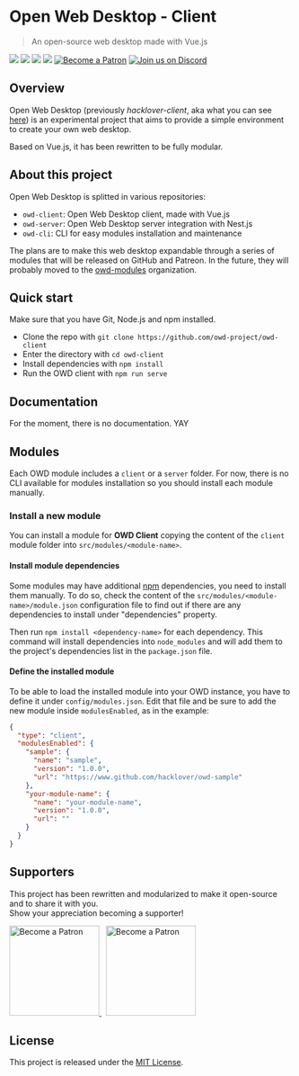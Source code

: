 # Open Web Desktop - Client

> An open-source web desktop made with Vue.js

<p>
    <a href="https://github.com/owdproject/owd-client/blob/master/LICENSE"><img src="https://img.shields.io/badge/license-MIT-green.svg" /></a>
    <a href="https://github.com/vuejs/vue"><img src="https://img.shields.io/badge/Vue.js-v2.6-4FC08D?logo=vue.js" /></a>
    <a href="https://github.com/owdproject/owd-client"><img src="https://img.shields.io/badge/owd-client-3A9CB6" /></a>
    <a href="https://github.com/topics/owd-modules"><img src="https://img.shields.io/badge/owd-modules-888" /></a>
    <a href="https://hacklover.net/patreon"><img src="https://img.shields.io/badge/become-a%20patron-orange" alt="Become a Patron" /></a>
    <a href="https://hacklover.net/discord"><img src="https://img.shields.io/discord/520023979595923476.svg?label=&logo=discord&logoColor=ffffff&color=7389D8&labelColor=6A7EC2" alt="Join us on Discord" /></a>
</p>

## Overview
Open Web Desktop (previously *hacklover-client*, aka what you can see [here](https://hacklover.net))
is an experimental project that aims to provide a simple environment to create your own web desktop.

Based on Vue.js, it has been rewritten to be fully modular.


## About this project
Open Web Desktop is splitted in various repositories:
- `owd-client`: Open Web Desktop client, made with Vue.js
- `owd-server`: Open Web Desktop server integration with Nest.js
- `owd-cli`: CLI for easy modules installation and maintenance

The plans are to make this web desktop expandable through a series of modules
that will be released on GitHub and Patreon. In the future, they will probably
moved to the [owd-modules](https://github.com/owd-modules) organization.


## Quick start
Make sure that you have Git, Node.js and npm installed.

- Clone the repo with `git clone https://github.com/owd-project/owd-client`
- Enter the directory with `cd owd-client`
- Install dependencies with `npm install`
- Run the OWD client with `npm run serve`


## Documentation
For the moment, there is no documentation. YAY


## Modules
Each OWD module includes a `client` or a `server`
folder. For now, there is no CLI available for modules installation so you should install each module manually.

### Install a new module
You can install a module for **OWD Client** copying the content of the `client` module folder into
`src/modules/<module-name>`.

#### Install module dependencies
Some modules may have additional [npm](https://www.npmjs.com) dependencies, you need to install them manually.
To do so, check the content of the `src/modules/<module-name>/module.json` configuration file
to find out if there are any dependencies to install under "dependencies" property.  

Then run `npm install <dependency-name>` for each dependency. This command will install dependencies into `node_modules` 
and will add them to the project's dependencies list in the `package.json` file.

#### Define the installed module
To be able to load the installed module into your OWD instance, you have to define it under `config/modules.json`.
Edit that file and be sure to add the new module inside `modulesEnabled`, as in the example:

```json
{
  "type": "client",
  "modulesEnabled": {
    "sample": {
      "name": "sample",
      "version": "1.0.0",
      "url": "https://www.github.com/hacklover/owd-sample"
    },
    "your-module-name": {
      "name": "your-module-name",
      "version": "1.0.0",
      "url": ""
    }
  }
}

```


## Supporters
This project has been rewritten and modularized to make it open-source and to share it with you.  
Show your appreciation becoming a supporter!

<a href="https://www.patreon.com/hacklover">
    <img src="https://i.imgur.com/KODHUwR.png" width="160" alt="Become a Patron" />
</a>
&nbsp;
<a href="https://www.liberapay.com/hacklover">
    <img src="https://i.imgur.com/tGMNTUz.png" width="160" alt="Become a Patron" />
</a>

## License
This project is released under the [MIT License](LICENSE).